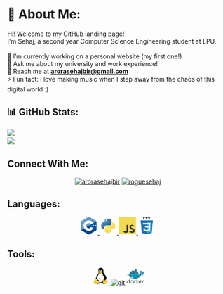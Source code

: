 # 💫 About Me:
Hi! Welcome to my GitHub landing page!<br>
I'm Sehaj, a second year Computer Science Engineering student at LPU.<br><br>
🔭 I’m currently working on a personal website (my first one!)<br>
💬 Ask me about my university and work experience!<br>
💬 Reach me at **arorasehajbir@gmail.com**<br>
⚡ Fun fact: I love making music when I step away from the chaos of this digital world :)

## 📊 GitHub Stats:
<!--![](https://github-readme-stats.vercel.app/api?username=barsoapang&theme=material-palenight&hide_border=true&include_all_commits=false&count_private=true)-->
![](https://nirzak-streak-stats.vercel.app/?user=roguesehaj&theme=material-palenight&hide_border=true)<br/>
![](https://github-readme-stats.vercel.app/api/top-langs/?username=roguesehaj&theme=material-palenight&hide_border=true&include_all_commits=false&count_private=true&layout=compact)

<!---## 🔝 More Stats
![](https://github-contributor-stats.vercel.app/api?username=barsoapang&limit=5&theme=catppuccin_mocha&combine_all_yearly_contributions=true)
<a align="right" href="https://github.com/ryo-ma/github-profile-trophy"><img src="https://github-profile-trophy.vercel.app/?username=barsoapang&theme=nord&no-bg=true&no-frame=true&column=3&row=2&margin-w=15&margin-h=15" alt="barsoapang" /></a>-->

## Connect With Me:
<p align="center">
<a href="https://linkedin.com/in/arorasehajbir" target="blank"><img align="center" src="https://raw.githubusercontent.com/rahuldkjain/github-profile-readme-generator/master/src/images/icons/Social/linked-in-alt.svg" alt="arorasehajbir" height="30" width="40" /></a>
<!-- <a href="https://instagram.com/barsoapang" target="blank"><img align="center" src="https://raw.githubusercontent.com/rahuldkjain/github-profile-readme-generator/master/src/images/icons/Social/instagram.svg" alt="barsoapang" height="30" width="40" /></a> -->
<a href="https://www.leetcode.com/u/roguesehaj" target="blank"><img align="center" src="https://raw.githubusercontent.com/rahuldkjain/github-profile-readme-generator/master/src/images/icons/Social/leet-code.svg" alt="roguesehaj" height="30" width="40" /></a>
</p>

## Languages:
<p align="center">
  <a href="https://www.w3schools.com/cpp/" target="_blank" rel="noreferrer"> <img src="https://raw.githubusercontent.com/devicons/devicon/master/icons/cplusplus/cplusplus-original.svg" alt="cplusplus" width="40" height="40"/> </a>
  <!--<a href="https://www.java.com" target="_blank" rel="noreferrer"> <img src="https://raw.githubusercontent.com/devicons/devicon/master/icons/java/java-original.svg" alt="java" width="40" height="40"/> </a>-->
  <a href="https://www.python.org" target="_blank" rel="noreferrer"> <img src="https://raw.githubusercontent.com/devicons/devicon/master/icons/python/python-original.svg" alt="python" width="40" height="40"/> </a>
  <a href="https://developer.mozilla.org/en-US/docs/Web/JavaScript" target="_blank" rel="noreferrer"> <img src="https://raw.githubusercontent.com/devicons/devicon/master/icons/javascript/javascript-original.svg" alt="javascript" width="40" height="40"/> </a>
  <a href="https://www.w3schools.com/css/" target="_blank" rel="noreferrer"> <img src="https://raw.githubusercontent.com/devicons/devicon/master/icons/css3/css3-original-wordmark.svg" alt="css3" width="40" height="40"/> </a> 
</p>

## Tools:
<p align="center">
  <a href="https://www.linux.org/" target="_blank" rel="noreferrer"> <img src="https://raw.githubusercontent.com/devicons/devicon/master/icons/linux/linux-original.svg" alt="linux" width="40" height="40"/> </a>
  <a href="https://git-scm.com/" target="_blank" rel="noreferrer"> <img src="https://www.vectorlogo.zone/logos/git-scm/git-scm-icon.svg" alt="git" width="40" height="40"/> </a>
  <!--<a href="https://www.jenkins.io" target="_blank" rel="noreferrer"> <img src="https://www.vectorlogo.zone/logos/jenkins/jenkins-icon.svg" alt="jenkins" width="40" height="40"/> </a>-->
  <a href="https://www.docker.com/" target="_blank" rel="noreferrer"> <img src="https://raw.githubusercontent.com/devicons/devicon/master/icons/docker/docker-original-wordmark.svg" alt="docker" width="40" height="40"/> </a> 
  <!--<a href="https://kubernetes.io" target="_blank" rel="noreferrer"> <img src="https://www.vectorlogo.zone/logos/kubernetes/kubernetes-icon.svg" alt="kubernetes" width="40" height="40"/> </a>
  <a href="https://grafana.com" target="_blank" rel="noreferrer"> <img src="https://www.vectorlogo.zone/logos/grafana/grafana-icon.svg" alt="grafana" width="40" height="40"/> </a> 
  <a href="https://www.arduino.cc/" target="_blank" rel="noreferrer"> <img src="https://cdn.worldvectorlogo.com/logos/arduino-1.svg" alt="arduino" width="40" height="40"/> </a>
</p>
